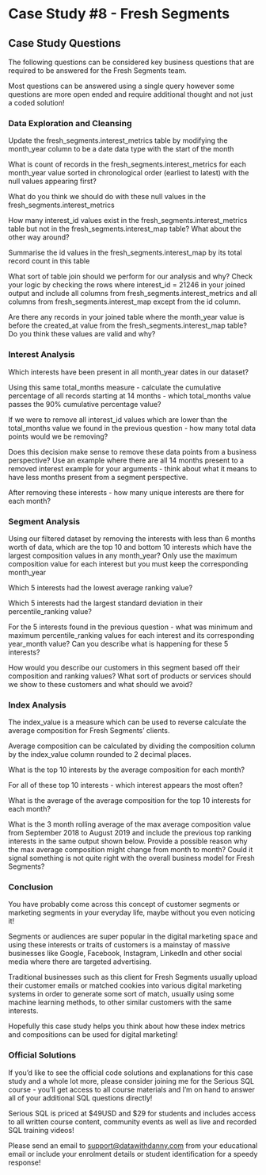 # Case Study #8 - Fresh Segments 

## Case Study Questions
The following questions can be considered key business questions that are required to be answered for the Fresh Segments team.

Most questions can be answered using a single query however some questions are more open ended and require additional thought and not just a coded solution!

### Data Exploration and Cleansing
Update the fresh_segments.interest_metrics table by modifying the month_year column to be a date data type with the start of the month

What is count of records in the fresh_segments.interest_metrics for each month_year value sorted in chronological order (earliest to latest) with the null values appearing first?

What do you think we should do with these null values in the fresh_segments.interest_metrics

How many interest_id values exist in the fresh_segments.interest_metrics table but not in the fresh_segments.interest_map table? What about the other way around?

Summarise the id values in the fresh_segments.interest_map by its total record count in this table

What sort of table join should we perform for our analysis and why? Check your logic by checking the rows where interest_id = 21246 in your joined output and include all columns from fresh_segments.interest_metrics and all columns from fresh_segments.interest_map except from the id column.

Are there any records in your joined table where the month_year value is before the created_at value from the fresh_segments.interest_map table? Do you think these values are valid and why?
### Interest Analysis

Which interests have been present in all month_year dates in our dataset?

Using this same total_months measure - calculate the cumulative percentage of all records starting at 14 months - which total_months value passes the 90% cumulative percentage value?

If we were to remove all interest_id values which are lower than the total_months value we found in the previous question - how many total data points would we be removing?

Does this decision make sense to remove these data points from a business perspective? Use an example where there are all 14 months present to a removed interest example for your arguments - think about what it means to have less months present from a segment perspective.

After removing these interests - how many unique interests are there for each month?
### Segment Analysis

Using our filtered dataset by removing the interests with less than 6 months worth of data, which are the top 10 and bottom 10 interests which have the largest composition values in any month_year? Only use the maximum composition value for each interest but you must keep the corresponding month_year

Which 5 interests had the lowest average ranking value?

Which 5 interests had the largest standard deviation in their percentile_ranking value?

For the 5 interests found in the previous question - what was minimum and maximum percentile_ranking values for each interest and its corresponding year_month value? Can you describe what is happening for these 5 interests?

How would you describe our customers in this segment based off their composition and ranking values? What sort of products or services should we show to these customers and what should we avoid?
### Index Analysis
The index_value is a measure which can be used to reverse calculate the average composition for Fresh Segments’ clients.

Average composition can be calculated by dividing the composition column by the index_value column rounded to 2 decimal places.

What is the top 10 interests by the average composition for each month?

For all of these top 10 interests - which interest appears the most often?

What is the average of the average composition for the top 10 interests for each month?

What is the 3 month rolling average of the max average composition value from September 2018 to August 2019 and include the previous top ranking interests in the same output shown below.
Provide a possible reason why the max average composition might change from month to month? Could it signal something is not quite right with the overall business model for Fresh Segments?


### Conclusion
You have probably come across this concept of customer segments or marketing segments in your everyday life, maybe without you even noticing it!

Segments or audiences are super popular in the digital marketing space and using these interests or traits of customers is a mainstay of massive businesses like Google, Facebook, Instagram, LinkedIn and other social media where there are targeted advertising.

Traditional businesses such as this client for Fresh Segments usually upload their customer emails or matched cookies into various digital marketing systems in order to generate some sort of match, usually using some machine learning methods, to other similar customers with the same interests.

Hopefully this case study helps you think about how these index metrics and compositions can be used for digital marketing!

### Official Solutions
If you’d like to see the official code solutions and explanations for this case study and a whole lot more, please consider joining me for the Serious SQL course - you’ll get access to all course materials and I’m on hand to answer all of your additional SQL questions directly!

Serious SQL is priced at $49USD and $29 for students and includes access to all written course content, community events as well as live and recorded SQL training videos!

Please send an email to support@datawithdanny.com from your educational email or include your enrolment details or student identification for a speedy response!
